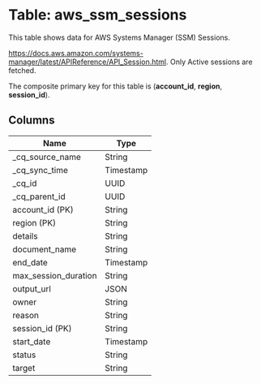 # Table: aws_ssm_sessions

This table shows data for AWS Systems Manager (SSM) Sessions.

https://docs.aws.amazon.com/systems-manager/latest/APIReference/API_Session.html. 
Only Active sessions are fetched.

The composite primary key for this table is (**account_id**, **region**, **session_id**).

## Columns

| Name          | Type          |
| ------------- | ------------- |
|_cq_source_name|String|
|_cq_sync_time|Timestamp|
|_cq_id|UUID|
|_cq_parent_id|UUID|
|account_id (PK)|String|
|region (PK)|String|
|details|String|
|document_name|String|
|end_date|Timestamp|
|max_session_duration|String|
|output_url|JSON|
|owner|String|
|reason|String|
|session_id (PK)|String|
|start_date|Timestamp|
|status|String|
|target|String|